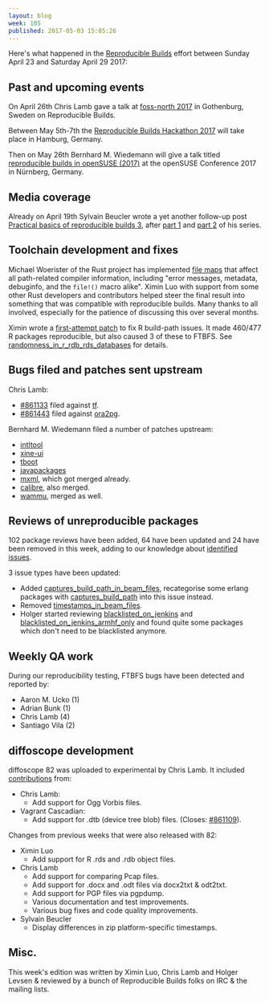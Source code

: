 ```yaml
---
layout: blog
week: 105
published: 2017-05-03 15:05:26
---
```


Here's what happened in the [Reproducible
Builds](https://reproducible-builds.org) effort between Sunday April 23 and
Saturday April 29 2017:

Past and upcoming events
------------------------

On April 26th Chris Lamb gave a talk at [foss-north
2017](http://foss-north.se/) in Gothenburg, Sweden on Reproducible Builds.

Between May 5th-7th the [Reproducible Builds Hackathon
2017](https://wiki.debian.org/ReproducibleBuilds/HamburgHackathon2017) will
take place in Hamburg, Germany.

Then on May 26th Bernhard M. Wiedemann will give a talk titled [reproducible
builds in openSUSE
(2017)](https://events.opensuse.org/conference/oSC17/program/proposal/1236) at
the openSUSE Conference 2017 in Nürnberg, Germany.

Media coverage
--------------

Already on April 19th Sylvain Beucler wrote a yet another follow-up post
 [Practical basics of reproducible builds 3](http://blog.beuc.net/posts/Practical_basics_of_reproducible_builds_3/),
after [part 1](http://blog.beuc.net/posts/Practical_basics_of_reproducible_builds_2/) and
[part 2](http://blog.beuc.net/posts/Practical_basics_of_reproducible_builds/) of his series.


Toolchain development and fixes
-------------------------------

Michael Woerister of the Rust project has implemented [file
maps](https://github.com/rust-lang/rust/pull/41508) that affect all
path-related compiler information, including "error messages, metadata,
debuginfo, and the `file!()` macro alike". Ximin Luo with support from some
other Rust developers and contributors helped steer the final result into
something that was compatible with reproducible builds. Many thanks to all
involved, especially for the patience of discussing this over several months.

Ximin wrote a [first-attempt
patch](https://stat.ethz.ch/pipermail/r-devel/2017-April/074138.html) to fix R
build-path issues. It made 460/477 R packages reproducible, but also caused 3
of these to FTBFS. See [randomness_in_r_rdb_rds_databases](https://tests.reproducible-builds.org/issues/unstable/randomness_in_r_rdb_rds_databases_issue.html) for
details.


Bugs filed and patches sent upstream
------------------------------------

Chris Lamb:

* [#861133](https://bugs.debian.org/861133) filed against [tf](https://tracker.debian.org/pkg/tf).
* [#861443](https://bugs.debian.org/861443) filed against [ora2pg](https://tracker.debian.org/pkg/ora2pg).

Bernhard M. Wiedemann filed a number of patches upstream:

* [intltool](https://bugs.launchpad.net/intltool/+bug/1687644)
* [xine-ui](https://sourceforge.net/p/xine/xine-ui/merge-requests/2/)
* [tboot](https://sourceforge.net/p/tboot/code/merge-requests/1/)
* [javapackages](https://github.com/mizdebsk/javapackages/pull/4)
* [mxml](https://github.com/michaelrsweet/mxml/pull/193), which got merged already.
* [calibre](https://bugs.launchpad.net/calibre/+bug/1687540), also merged.
* [wammu](https://github.com/gammu/wammu/pull/48), merged as well.


Reviews of unreproducible packages
----------------------------------

102 package reviews have been added, 64 have been updated and 24 have been
removed in this week, adding to our knowledge about [identified
issues](https://tests.reproducible-builds.org/debian/index_issues.html).

3 issue types have been updated:

- Added [captures_build_path_in_beam_files](https://tests.reproducible-builds.org/issues/unstable/captures_build_path_in_beam_files_issue.html), recategorise some erlang
  packages with [captures_build_path](https://tests.reproducible-builds.org/issues/unstable/captures_build_path_issue.html) into this issue instead.
- Removed [timestamps_in_beam_files](https://tests.reproducible-builds.org/issues/unstable/timestamps_in_beam_files_issue.html).
- Holger started reviewing [blacklisted_on_jenkins](https://tests.reproducible-builds.org/issues/unstable/blacklisted_on_jenkins_issue.html) and
  [blacklisted_on_jenkins_armhf_only](https://tests.reproducible-builds.org/issues/unstable/blacklisted_on_jenkins_armhf_only_issue.html) and found quite some packages
  which don't need to be blacklisted anymore.


Weekly QA work
--------------

During our reproducibility testing, FTBFS bugs have been detected and reported by:

 - Aaron M. Ucko (1)
 - Adrian Bunk (1)
 - Chris Lamb (4)
 - Santiago Vila (2)


diffoscope development
----------------------

diffoscope 82 was uploaded to experimental by Chris Lamb. It included
[contributions](https://anonscm.debian.org/git/reproducible/diffoscope.git/log/?h=82)
from:

- Chris Lamb:
  - Add support for Ogg Vorbis files.
- Vagrant Cascadian:
  - Add support for .dtb (device tree blob) files. (Closes: [#861109](https://bugs.debian.org/861109)).

Changes from previous weeks that were also released with 82:

- Ximin Luo
  - Add support for R .rds and .rdb object files.
- Chris Lamb
  - Add support for comparing Pcap files.
  - Add support for .docx and .odt files via docx2txt & odt2txt.
  - Add support for PGP files via pgpdump.
  - Various documentation and test improvements.
  - Various bug fixes and code quality improvements.
- Sylvain Beucler
  - Display differences in zip platform-specific timestamps.


Misc.
-----

This week's edition was written by Ximin Luo, Chris Lamb and Holger Levsen & reviewed by a bunch of
Reproducible Builds folks on IRC & the mailing lists.
